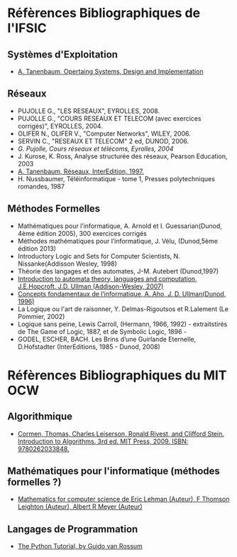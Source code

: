 # Réfèrences Bibliographiques de l'IFSIC

## Systèmes d'Exploitation

- [A. Tanenbaum, Opertaing Systems, Design and Implementation](https://www.cs.vu.nl/~ast/book_covers/OSDI-1-eng.jpg)

## Réseaux

- PUJOLLE G., "LES RESEAUX", EYROLLES, 2008.
- PUJOLLE G., "COURS RESEAUX ET TELECOM (avec exercices corrigés)",  EYROLLES, 2004.
- OLIFER N., OLIFER V., "Computer Networks", WILEY, 2006.
- SERVIN C., "RESEAUX ET TELECOM" 2 ed, DUNOD, 2006.
- *G. Pujolle, Cours réseaux et télécoms, Eyrolles, 2004*
- J. Kurose, K. Ross, Analyse structurée des réseaux, Pearson Education, 2003
- [A. Tanenbaum, Réseaux, InterEdition, 1997.](https://www.cs.vu.nl/~ast/book_covers/CN-4-french.jpg)
- H. Nussbaumer, Téléinformatique - tome 1, Presses polytechniques romandes, 1987

## Méthodes Formelles

- Mathématiques pour l’informatique, A. Arnold et I. Guessarian(Dunod, 4ème édition 2005), 300 exercices corrigés
- Méthodes mathématiques pour l’informatique, J. Vélu, (Dunod,5ème édition 2013)
- Introductory Logic and Sets for Computer Scientists, N. Nissanke(Addisson Wesley, 1998)
- Théorie des langages et des automates, J-M. Autebert (Dunod,1997)
- [Introduction to automata theory, languages and computation, J.E.Hopcroft, J.D. Ullman (Addison-Wesley, 2007)](http://infolab.stanford.edu/~ullman/ialc.html)
- [Concepts fondamentaux de l’informatique, A. Aho, J. D. Ullman(Dunod, 1996)](http://infolab.stanford.edu/~ullman/focs.html)
- La Logique ou l'art de raisonner, Y. Delmas-Rigoutsos et R.Lalement (Le Pommier, 2002)
- Logique sans peine, Lewis Carroll, (Hermann, 1966, 1992) - extraitstirés de The Game of Logic, 1887, et de Symbolic Logic, 1896 -
- GODEL, ESCHER, BACH. Les Brins d’une Guirlande Eternelle, D.Hofstadter (InterEditions, 1985 - Dunod, 2008)

# Réfèrences Bibliographiques du MIT OCW

## Algorithmique

- [Cormen, Thomas, Charles Leiserson, Ronald Rivest, and Clifford Stein. Introduction to Algorithms. 3rd ed. MIT Press, 2009. ISBN: 9780262033848.](https://mitpress.mit.edu/books/introduction-algorithms-third-edition)

## Mathématiques pour l'informatique (méthodes formelles ?)

- [Mathematics for computer science de Eric Lehman (Auteur), F Thomson Leighton (Auteur), Albert R Meyer (Auteur)](https://www.goodreads.com/book/show/12836498-mathematics-for-computer-science)

## Langages de Programmation

- [The Python Tutorial, by Guido van Rossum](https://docs.python.org/3/tutorial/)
